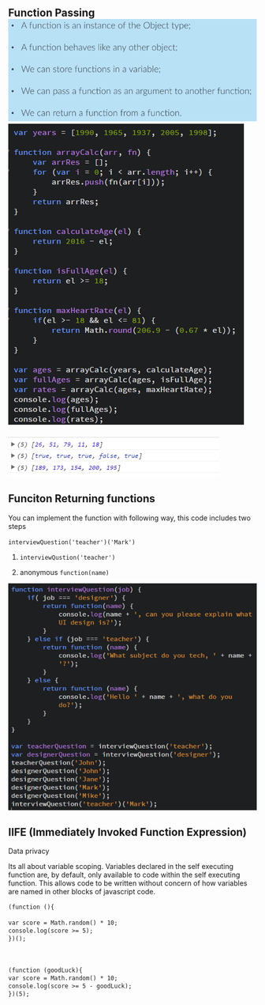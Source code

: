 ## Function Passing![](/assets/js-20)![](/assets/js-21)

![](/assets/js-22)

## Funciton Returning functions

You can implement the function with following way, this code includes two steps

`interviewQuestion('teacher')('Mark')`

1. `interviewQustion('teacher')`

2. anonymous `function(name)`

![](/assets/js-23)

## IIFE \(Immediately Invoked Function Expression\)

Data privacy

Its all about variable scoping. Variables declared in the self executing function are, by default, only available to code within the self executing function. This allows code to be written without concern of how variables are named in other blocks of javascript code.

```
(function (){

var score = Math.random() * 10;
console.log(score >= 5);
})();



(function (goodLuck){
var score = Math.random() * 10;
console.log(score >= 5 - goodLuck);
})(5);
```



